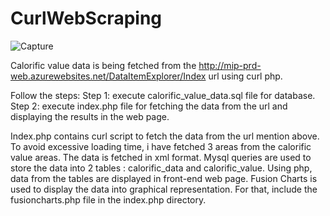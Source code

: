 
# CurlWebScraping


![Capture](https://user-images.githubusercontent.com/64549960/119282857-0c42f200-bc33-11eb-9ed3-ae5d8505cac1.PNG)

Calorific value data is being fetched from the http://mip-prd-web.azurewebsites.net/DataItemExplorer/Index url using curl php.

Follow the steps:
Step 1: execute calorific_value_data.sql file for database.
Step 2: execute index.php file for fetching the data from the url and displaying the results in the web page.

Index.php contains curl script to fetch the data from the url mention above. To avoid excessive loading time, i have fetched 3 areas from the calorific value areas.
The data is fetched in xml format.
Mysql queries are used to store the data into 2 tables : calorific_data and calorific_value.
Using php, data from the tables are displayed in front-end web page.
Fusion Charts is used to display the data into graphical representation. For that, include the fusioncharts.php file in the index.php directory. 
